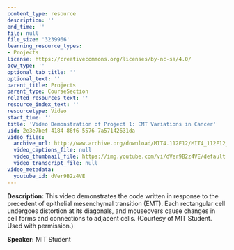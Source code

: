```yaml
---
content_type: resource
description: ''
end_time: ''
file: null
file_size: '3239966'
learning_resource_types:
- Projects
license: https://creativecommons.org/licenses/by-nc-sa/4.0/
ocw_type: ''
optional_tab_title: ''
optional_text: ''
parent_title: Projects
parent_type: CourseSection
related_resources_text: ''
resource_index_text: ''
resourcetype: Video
start_time: ''
title: 'Video Demonstration of Project 1: EMT Variations in Cancer'
uid: 2e3e7bef-4184-86f6-5576-7a57142631da
video_files:
  archive_url: http://www.archive.org/download/MIT4.112F12/MIT4_112F12_Video_Ex1_300k.mp4
  video_captions_file: null
  video_thumbnail_file: https://img.youtube.com/vi/dVer9B2z4VE/default.jpg
  video_transcript_file: null
video_metadata:
  youtube_id: dVer9B2z4VE
---
```


**Description:** This video demonstrates the code written in response to the precedent of epithelial mesenchymal transition (EMT). Each rectangular cell undergoes distortion at its diagonals, and mouseovers cause changes in cell forms and connections to adjacent cells. (Courtesy of MIT Student. Used with permission.)

**Speaker:** MIT Student

